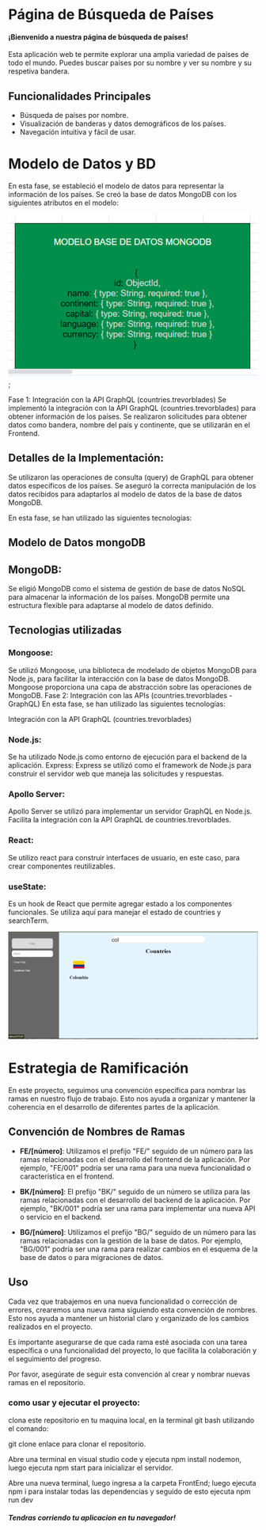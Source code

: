 
# Página de Búsqueda de Países

#### ¡Bienvenido a nuestra página de búsqueda de países!


Esta aplicación web te permite explorar una amplia variedad de países de todo el mundo. Puedes buscar países por su nombre y ver su nombre y su respetiva bandera.

## Funcionalidades Principales

- Búsqueda de países por nombre.
- Visualización de banderas y datos demográficos de los países.
- Navegación intuitiva y fácil de usar.






# Modelo de Datos y BD


En esta fase, se estableció el modelo de datos para representar la información de los países. Se creó la base de datos MongoDB con los siguientes atributos en el modelo:


![Modelo base de datos](/img/imgMongo.png);


Fase 1: Integración con la API GraphQL (countries.trevorblades)
Se implementó la integración con la API GraphQL (countries.trevorblades) para obtener información de los países. Se realizaron solicitudes para obtener datos como bandera, nombre del país y continente, que se utilizarán en el Frontend.

## Detalles de la Implementación:
Se utilizaron las operaciones de consulta (query) de GraphQL para obtener datos específicos de los países.
Se aseguró la correcta manipulación de los datos recibidos para adaptarlos al modelo de datos de la base de datos MongoDB.



En esta fase, se han utilizado las siguientes tecnologías:

## Modelo de Datos mongoDB
## MongoDB:
 Se eligió MongoDB como el sistema de gestión de base de datos NoSQL para almacenar la información de los países. MongoDB permite una estructura flexible para adaptarse al modelo de datos definido.
## Tecnologias utilizadas
### Mongoose:

 Se utilizó Mongoose, una biblioteca de modelado de objetos MongoDB para Node.js, para facilitar la interacción con la base de datos MongoDB. Mongoose proporciona una capa de abstracción sobre las operaciones de MongoDB.
Fase 2: Integración con las APIs (countries.trevorblades - GraphQL)
En esta fase, se han utilizado las siguientes tecnologías:

Integración con la API GraphQL (countries.trevorblades)

### Node.js:
 Se ha utilizado Node.js como entorno de ejecución para el backend de la aplicación.
Express: Express se utilizó como el framework de Node.js para construir el servidor web que maneja las solicitudes y respuestas.

### Apollo Server:
 Apollo Server se utilizó para implementar un servidor GraphQL en Node.js. Facilita la integración con la API GraphQL de countries.trevorblades.

### React:
Se utilizo react para construir interfaces de usuario, en este caso, para crear componentes reutilizables.

### useState:
 Es un hook de React que permite agregar estado a los componentes funcionales. Se utiliza aquí para manejar el estado de countries y searchTerm.

 ![pagina principal](/img/home.png)

# Estrategia de Ramificación

En este proyecto, seguimos una convención específica para nombrar las ramas en nuestro flujo de trabajo. Esto nos ayuda a organizar y mantener la coherencia en el desarrollo de diferentes partes de la aplicación.

## Convención de Nombres de Ramas

- **FE/[número]**: Utilizamos el prefijo "FE/" seguido de un número para las ramas relacionadas con el desarrollo del frontend de la aplicación. Por ejemplo, "FE/001" podría ser una rama para una nueva funcionalidad o característica en el frontend.

- **BK/[número]**: El prefijo "BK/" seguido de un número se utiliza para las ramas relacionadas con el desarrollo del backend de la aplicación. Por ejemplo, "BK/001" podría ser una rama para implementar una nueva API o servicio en el backend.

- **BG/[número]**: Utilizamos el prefijo "BG/" seguido de un número para las ramas relacionadas con la gestión de la base de datos. Por ejemplo, "BG/001" podría ser una rama para realizar cambios en el esquema de la base de datos o para migraciones de datos.

## Uso

Cada vez que trabajemos en una nueva funcionalidad o corrección de errores, crearemos una nueva rama siguiendo esta convención de nombres. Esto nos ayuda a mantener un historial claro y organizado de los cambios realizados en el proyecto.

Es importante asegurarse de que cada rama esté asociada con una tarea específica o una funcionalidad del proyecto, lo que facilita la colaboración y el seguimiento del progreso.

Por favor, asegúrate de seguir esta convención al crear y nombrar nuevas ramas en el repositorio.



### como usar y ejecutar el proyecto:

clona este repositorio en tu maquina local, en la terminal git bash utilizando el comando:

git clone enlace para clonar el repositorio.


Abre una terminal en visual studio code y ejecuta npm install nodemon, luego ejecuta npm start para inicializar el servidor.

Abre una nueva terminal, luego ingresa a la carpeta FrontEnd; luego ejecuta npm i para instalar todas las dependencias y seguido de esto ejecuta npm run dev

##### Tendras corriendo tu aplicacion en tu navegador!





